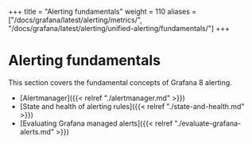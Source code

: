 +++
title = "Alerting fundamentals"
weight = 110
aliases = ["/docs/grafana/latest/alerting/metrics/", "/docs/grafana/latest/alerting/unified-alerting/fundamentals/"]
+++

# Alerting fundamentals

This section covers the fundamental concepts of Grafana 8 alerting.

- [Alertmanager]({{< relref "./alertmanager.md" >}})
- [State and health of alerting rules]({{< relref "./state-and-health.md" >}})
- [Evaluating Grafana managed alerts]({{< relref "./evaluate-grafana-alerts.md" >}})
